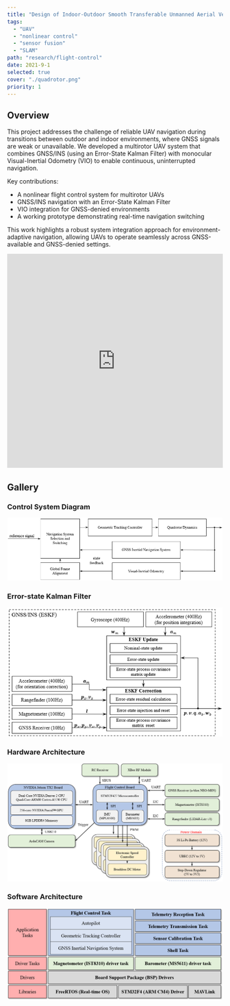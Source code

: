 ```yaml
---
title: "Design of Indoor-Outdoor Smooth Transferable Unmanned Aerial Vehicle"
tags:
  - "UAV"
  - "nonlinear control"
  - "sensor fusion"
  - "SLAM"
path: "research/flight-control"
date: 2021-9-1
selected: true 
cover: "./quadrotor.png"
priority: 1
---
```


## Overview

This project addresses the challenge of reliable UAV navigation during transitions between outdoor and indoor environments, where GNSS signals are weak or unavailable. We developed a multirotor UAV system that combines GNSS/INS (using an Error-State Kalman Filter) with monocular Visual-Inertial Odometry (VIO) to enable continuous, uninterrupted navigation.

Key contributions:
* A nonlinear flight control system for multirotor UAVs
* GNSS/INS navigation with an Error-State Kalman Filter
* VIO integration for GNSS-denied environments
* A working prototype demonstrating real-time navigation switching

This work highlights a robust system integration approach for environment-adaptive navigation, allowing UAVs to operate seamlessly across GNSS-available and GNSS-denied settings.

<iframe src="https://www.youtube.com/embed/hBBe1Kj82B4" title="Presentation Video for Masters Thesis Defense" width="100%" height="500px" frameborder="0" allow="accelerometer; autoplay; clipboard-write; encrypted-media; gyroscope; picture-in-picture; web-share" referrerpolicy="strict-origin-when-cross-origin" allowfullscreen></iframe>

## Gallery

### Control System Diagram

![System diagram](./control.png)

### Error-state Kalman Filter

![State estimator](./eskf.png)

### Hardware Architecture

![Hardware diagram](./hardware.png)

### Software Architecture

![Software diagram](./software.png)
